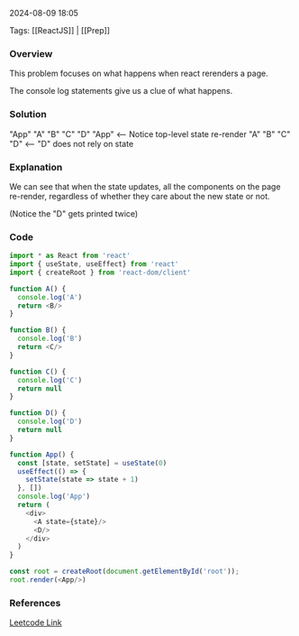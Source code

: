 
2024-08-09 18:05

Tags: [[ReactJS]] | [[Prep]]


### Overview
This problem focuses on what happens when react rerenders a page.

The console log statements give us a clue of what happens.

### Solution
"App"
"A"
"B"
"C"
"D"
"App"  <-- Notice top-level state re-render 
"A"
"B"
"C"
"D"    <-- "D" does not rely on state

### Explanation
We can see that when the state updates, all the components on the page re-render, regardless of whether they care about the new state or not. 

(Notice the "D" gets printed twice)

### Code
```javascript
import * as React from 'react'
import { useState, useEffect} from 'react'
import { createRoot } from 'react-dom/client'

function A() {
  console.log('A')
  return <B/>
}

function B() {
  console.log('B')
  return <C/>
}

function C() {
  console.log('C')
  return null
}

function D() {
  console.log('D')
  return null
}

function App() {
  const [state, setState] = useState(0)
  useEffect(() => {
    setState(state => state + 1)
  }, [])
  console.log('App')
  return (
    <div>
      <A state={state}/>
      <D/>
    </div>
  )
}

const root = createRoot(document.getElementById('root'));
root.render(<App/>)
```

### References
[Leetcode Link](https://bigfrontend.dev/react-quiz/React-re-render-1)

